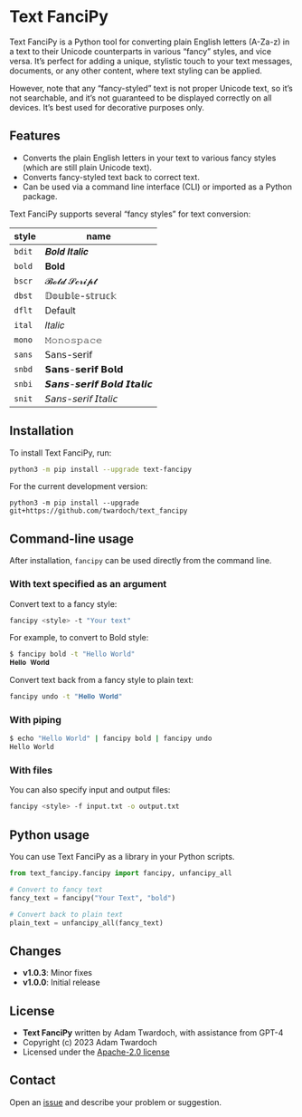 # Text FanciPy

Text FanciPy is a Python tool for converting plain English letters (A-Za-z) in a text to their Unicode counterparts in various “fancy” styles, and vice versa. It’s perfect for adding a unique, stylistic touch to your text messages, documents, or any other content, where text styling can be applied. 

However, note that any “fancy-styled” text is not proper Unicode text, so it’s not searchable, and it’s not guaranteed to be displayed correctly on all devices. It’s best used for decorative purposes only.

## Features

- Converts the plain English letters in your text to various fancy styles (which are still plain Unicode text).
- Converts fancy-styled text back to correct text.
- Can be used via a command line interface (CLI) or imported as a Python package.

Text FanciPy supports several “fancy styles” for text conversion: 

| style  | name                   |
|--------|------------------------|
| `bdit` | 𝑩𝒐𝒍𝒅 𝑰𝒕𝒂𝒍𝒊𝒄            |
| `bold` | 𝐁𝐨𝐥𝐝                   |
| `bscr` | 𝓑𝓸𝓵𝓭 𝓢𝓬𝓻𝓲𝓹𝓽            |
| `dbst` | 𝔻𝕠𝕦𝕓𝕝𝕖-𝕤𝕥𝕣𝕦𝕔𝕜          |
| `dflt` | Default                |
| `ital` | 𝐼𝑡𝑎𝑙𝑖𝑐                 |
| `mono` | 𝙼𝚘𝚗𝚘𝚜𝚙𝚊𝚌𝚎              |
| `sans` | 𝖲𝖺𝗇𝗌-𝗌𝖾𝗋𝗂𝖿             |
| `snbd` | 𝗦𝗮𝗻𝘀-𝘀𝗲𝗿𝗶𝗳 𝗕𝗼𝗹𝗱        |
| `snbi` | 𝙎𝙖𝙣𝙨-𝙨𝙚𝙧𝙞𝙛 𝘽𝙤𝙡𝙙 𝙄𝙩𝙖𝙡𝙞𝙘 |
| `snit` | 𝘚𝘢𝘯𝘴-𝘴𝘦𝘳𝘪𝘧 𝘐𝘵𝘢𝘭𝘪𝘤      |

## Installation

To install Text FanciPy, run:

```bash
python3 -m pip install --upgrade text-fancipy
```

For the current development version: 

```
python3 -m pip install --upgrade git+https://github.com/twardoch/text_fancipy
```

## Command-line usage

After installation, `fancipy` can be used directly from the command line.

### With text specified as an argument

Convert text to a fancy style:

```bash
fancipy <style> -t "Your text"
```

For example, to convert to Bold style:

```bash
$ fancipy bold -t "Hello World"
𝐇𝐞𝐥𝐥𝐨 𝐖𝐨𝐫𝐥𝐝
```

Convert text back from a fancy style to plain text:

```bash
fancipy undo -t "𝐇𝐞𝐥𝐥𝐨 𝐖𝐨𝐫𝐥𝐝"
```

### With piping

```bash
$ echo "Hello World" | fancipy bold | fancipy undo
Hello World
```

### With files

You can also specify input and output files:

```bash
fancipy <style> -f input.txt -o output.txt
```

## Python usage

You can use Text FanciPy as a library in your Python scripts.

```python
from text_fancipy.fancipy import fancipy, unfancipy_all

# Convert to fancy text
fancy_text = fancipy("Your Text", "bold")

# Convert back to plain text
plain_text = unfancipy_all(fancy_text)
```


## Changes

- **v1.0.3**: Minor fixes
- **v1.0.0**: Initial release

## License

- **Text FanciPy** written by Adam Twardoch, with assistance from GPT-4
- Copyright (c) 2023 Adam Twardoch
- Licensed under the [Apache-2.0 license](./LICENSE.txt)

## Contact

Open an [issue](https://github.com/twardoch/text_fancipy/issues) and describe your problem or suggestion.
